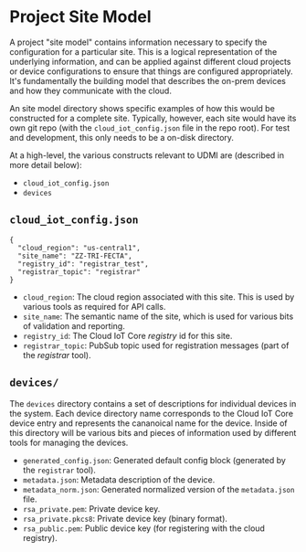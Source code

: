 # Project Site Model

A project "site model" contains information necessary to specify the configuration for
a particular site. This is a logical representation of the underlying information, and can be
applied against different cloud projects or device configurations to ensure that things are
configured appropriately. It's fundamentally the building model that describes the on-prem
devices and how they communicate with the cloud.

An site model directory shows specific examples of how this would be constructed for a complete
site. Typically, however, each site would have its own git repo (with the `cloud_iot_config.json`
file in the repo root). For test and development, this only needs to be a on-disk directory.

At a high-level, the various constructs relevant to UDMI are (described in more detail below):
* `cloud_iot_config.json`
* `devices`

## `cloud_iot_config.json`

```
{
  "cloud_region": "us-central1",
  "site_name": "ZZ-TRI-FECTA",
  "registry_id": "registrar_test",
  "registrar_topic": "registrar"
}
```

* `cloud_region`: The cloud region associated with this site. This is used by various tools as
required for API calls.
* `site_name`: The semantic name of the site, which is used for various bits of validation and
reporting.
* `registry_id`: The Cloud IoT Core _registry_ id for this site.
* `registrar_topic`: PubSub topic used for registration messages (part of the _registrar_ tool).

## `devices/`

The `devices` directory contains a set of descriptions for individual devices in the system. Each
device directory name corresponds to the Cloud IoT Core device entry and represents the cananoical
name for the device. Inside of this directory will be various bits and pieces of information used
by different tools for managing the devices.

* `generated_config.json`: Generated default config block (generated by the `registrar` tool).
* `metadata.json`: Metadata description of the device.
* `metadata_norm.json`: Generated normalized version of the `metadata.json` file.
* `rsa_private.pem`: Private device key.
* `rsa_private.pkcs8`: Private device key (binary format).
* `rsa_public.pem`: Public device key (for registering with the cloud registry).
